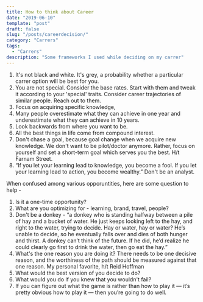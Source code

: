 ```yaml
---
title: How to think about Career
date: "2019-06-10"
template: "post"
draft: false
slug: "/posts/careerdecision/"
category: "Carrers"
tags:
  - "Carrers"
description: "Some frameworks I used while deciding on my carrer"
---
```



1. It's not black and white. It's grey, a probability whether a particular carrer option will be best for you.
2. You are not special. Consider the base rates. Start with them and tweak it according to your 'special' traits. Consider career trajectories of similar people. Reach out to them.
3. Focus on acquiring specific knowledge,
4. Many people overestimate what they can achieve in one year and underestimate what they can achieve in 10 years.
5. Look backwards from where you want to be.
6. All the best things in life come from compound interest.
7. Don't chase a goal, because goal change when we acquire new knowledge. We don't want to be pilot/doctor anymore. Rather, focus on yourself and set a short-term goal which serves you the best. H/t Farnam Street.
8. “If you let your learning lead to knowledge, you become a fool. If you let your learning lead to action, you become wealthy.” Don't be an analyst.


When confused among various opporuntities, here are some question to help - 

1. Is it a one-time opportunity?
2. What are you optimizing for - learning, brand, travel, people?
3. Don't be a donkey - “a donkey who is standing halfway between a pile of hay and a bucket of water. He just keeps looking left to the hay, and right to the water, trying to decide. Hay or water, hay or water? He’s unable to decide, so he eventually falls over and dies of both hunger and thirst. A donkey can’t think of the future. If he did, he’d realize he could clearly go first to drink the water, then go eat the hay.”
4.  What's the one reason you are doing it?  There needs to be one decisive reason, and the worthiness of the path should be measured against that one reason. My personal favorite, h/t Reid Hoffman
5. What would the best version of you decide to do?
6. What would you do if you knew that you wouldn't fail? 
7. If you can figure out what the game is rather than how to play it — it’s pretty
obvious how to play it — then you’re going to do well.


